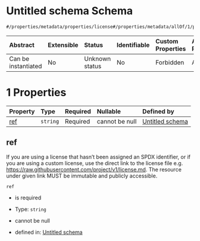# Untitled schema Schema

```txt
#/properties/metadata/properties/license#/properties/metadata/allOf/1/properties/license/oneOf/1
```



| Abstract            | Extensible | Status         | Identifiable | Custom Properties | Additional Properties | Access Restrictions | Defined In                                                                            |
| :------------------ | :--------- | :------------- | :----------- | :---------------- | :-------------------- | :------------------ | :------------------------------------------------------------------------------------ |
| Can be instantiated | No         | Unknown status | No           | Forbidden         | Allowed               | none                | [implementation.json*](../../../../ocf-spec/0.0.1/schema/implementation.json "open original schema") |

# 1 Properties

| Property    | Type     | Required | Nullable       | Defined by                                                                                                                                                                                                                       |
| :---------- | :------- | :------- | :------------- | :------------------------------------------------------------------------------------------------------------------------------------------------------------------------------------------------------------------------------- |
| [ref](#ref) | `string` | Required | cannot be null | [Untitled schema](implementation-properties-metadata-allof-1-properties-license-oneof-1-properties-ref.md "#/properties/metadata/properties/license/ref#/properties/metadata/allOf/1/properties/license/oneOf/1/properties/ref") |

## ref

If you are using a license that hasn’t been assigned an SPDX identifier, or if you are using a custom license, use the direct link to the license file e.g. <https://raw.githubusercontent.com/project/v1/license.md>. The resource under given link MUST be immutable and publicly accessible.

`ref`

*   is required

*   Type: `string`

*   cannot be null

*   defined in: [Untitled schema](implementation-properties-metadata-allof-1-properties-license-oneof-1-properties-ref.md "#/properties/metadata/properties/license/ref#/properties/metadata/allOf/1/properties/license/oneOf/1/properties/ref")
